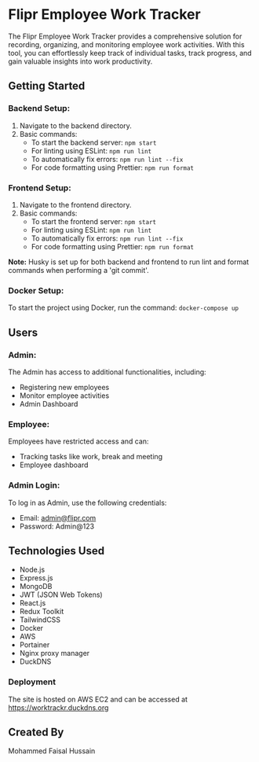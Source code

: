 # Flipr Employee Work Tracker

The Flipr Employee Work Tracker provides a comprehensive solution for recording, organizing, and monitoring employee work activities. With this tool, you can effortlessly keep track of individual tasks, track progress, and gain valuable insights into work productivity.

## Getting Started

### Backend Setup:

1. Navigate to the backend directory.
2. Basic commands:
    - To start the backend server: `npm start`
    - For linting using ESLint: `npm run lint`
    - To automatically fix errors: `npm run lint --fix`
    - For code formatting using Prettier: `npm run format`

### Frontend Setup:

1. Navigate to the frontend directory.
2. Basic commands:
    - To start the frontend server: `npm start`
    - For linting using ESLint: `npm run lint`
    - To automatically fix errors: `npm run lint --fix`
    - For code formatting using Prettier: `npm run format`

**Note:** Husky is set up for both backend and frontend to run lint and format commands when performing a 'git commit'.

### Docker Setup:

To start the project using Docker, run the command: `docker-compose up`

## Users

### Admin:

The Admin has access to additional functionalities, including:
- Registering new employees
- Monitor employee activities
- Admin Dashboard

### Employee:

Employees have restricted access and can:
- Tracking tasks like work, break and meeting
- Employee dashboard

### Admin Login:

To log in as Admin, use the following credentials:
- Email: admin@flipr.com
- Password: Admin@123

## Technologies Used

- Node.js
- Express.js
- MongoDB
- JWT (JSON Web Tokens)
- React.js
- Redux Toolkit
- TailwindCSS
- Docker 
- AWS
- Portainer
- Nginx proxy manager
- DuckDNS

### Deployment

The site is hosted on AWS EC2 and can be accessed at https://worktrackr.duckdns.org

## Created By

Mohammed Faisal Hussain
